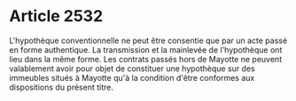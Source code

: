 # Article 2532

L'hypothèque conventionnelle ne peut être consentie que par un acte passé en forme authentique. La transmission et la mainlevée de l'hypothèque ont lieu dans la même forme.   Les contrats passés hors de Mayotte ne peuvent valablement avoir pour objet de constituer une hypothèque sur des immeubles situés à Mayotte qu'à la condition d'être conformes aux dispositions du présent titre.